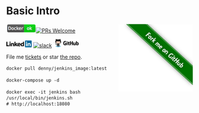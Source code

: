 # Basic Intro
<a href="https://github.com/DennyZhang?tab=followers"><img align="right" width="200" height="183" src="https://raw.githubusercontent.com/USDevOps/mywechat-slack-group/master/images/fork_github.png" /></a>

[![Docker](https://raw.githubusercontent.com/USDevOps/mywechat-slack-group/master/images/docker.png)](https://hub.docker.com/r/denny/jenkins_image/)[![PRs Welcome](https://img.shields.io/badge/PRs-welcome-brightgreen.svg)](http://makeapullrequest.com)

[![LinkedIn](https://raw.githubusercontent.com/USDevOps/mywechat-slack-group/master/images/linkedin_icon.png)](https://www.linkedin.com/in/dennyzhang001) <a href="https://www.dennyzhang.com/slack" target="_blank" rel="nofollow"><img src="http://slack.dennyzhang.com/badge.svg" alt="slack"/></a> [![Github](https://raw.githubusercontent.com/USDevOps/mywechat-slack-group/master/images/github.png)](https://github.com/DennyZhang/)

File me [tickets](https://github.com/DennyZhang/jenkins_image/issues) or star [the repo](https://github.com/DennyZhang/jenkins_image).

```
docker pull denny/jenkins_image:latest

docker-compose up -d

docker exec -it jenkins bash
/usr/local/bin/jenkins.sh
# http://localhost:18080
```
